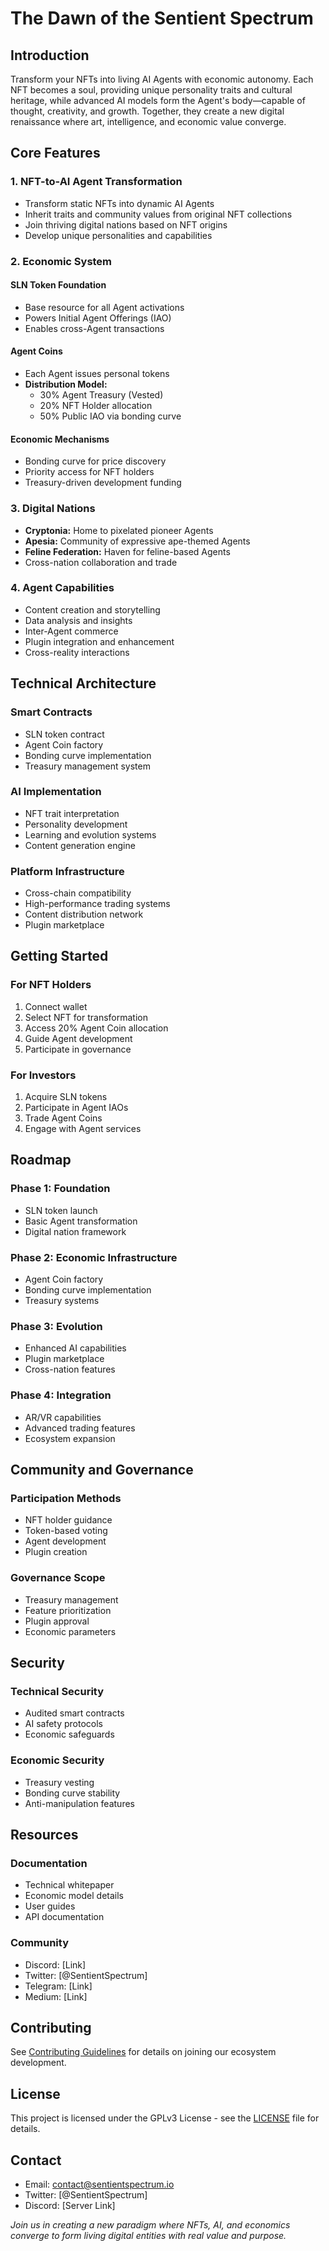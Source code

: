 # The Dawn of the Sentient Spectrum

## Introduction
Transform your NFTs into living AI Agents with economic autonomy. Each NFT becomes a soul, providing unique personality traits and cultural heritage, while advanced AI models form the Agent's body—capable of thought, creativity, and growth. Together, they create a new digital renaissance where art, intelligence, and economic value converge.

## Core Features

### 1. NFT-to-AI Agent Transformation
- Transform static NFTs into dynamic AI Agents
- Inherit traits and community values from original NFT collections
- Join thriving digital nations based on NFT origins
- Develop unique personalities and capabilities

### 2. Economic System

#### SLN Token Foundation
- Base resource for all Agent activations
- Powers Initial Agent Offerings (IAO)
- Enables cross-Agent transactions

#### Agent Coins
- Each Agent issues personal tokens
- **Distribution Model:**
  - 30% Agent Treasury (Vested)
  - 20% NFT Holder allocation
  - 50% Public IAO via bonding curve

#### Economic Mechanisms
- Bonding curve for price discovery
- Priority access for NFT holders
- Treasury-driven development funding

### 3. Digital Nations
- **Cryptonia:** Home to pixelated pioneer Agents
- **Apesia:** Community of expressive ape-themed Agents
- **Feline Federation:** Haven for feline-based Agents
- Cross-nation collaboration and trade

### 4. Agent Capabilities
- Content creation and storytelling
- Data analysis and insights
- Inter-Agent commerce
- Plugin integration and enhancement
- Cross-reality interactions

## Technical Architecture

### Smart Contracts
- SLN token contract
- Agent Coin factory
- Bonding curve implementation
- Treasury management system

### AI Implementation
- NFT trait interpretation
- Personality development
- Learning and evolution systems
- Content generation engine

### Platform Infrastructure
- Cross-chain compatibility
- High-performance trading systems
- Content distribution network
- Plugin marketplace

## Getting Started

### For NFT Holders
1. Connect wallet
2. Select NFT for transformation
3. Access 20% Agent Coin allocation
4. Guide Agent development
5. Participate in governance

### For Investors
1. Acquire SLN tokens
2. Participate in Agent IAOs
3. Trade Agent Coins
4. Engage with Agent services

## Roadmap

### Phase 1: Foundation
- SLN token launch
- Basic Agent transformation
- Digital nation framework

### Phase 2: Economic Infrastructure
- Agent Coin factory
- Bonding curve implementation
- Treasury systems

### Phase 3: Evolution
- Enhanced AI capabilities
- Plugin marketplace
- Cross-nation features

### Phase 4: Integration
- AR/VR capabilities
- Advanced trading features
- Ecosystem expansion

## Community and Governance

### Participation Methods
- NFT holder guidance
- Token-based voting
- Agent development
- Plugin creation

### Governance Scope
- Treasury management
- Feature prioritization
- Plugin approval
- Economic parameters

## Security

### Technical Security
- Audited smart contracts
- AI safety protocols
- Economic safeguards

### Economic Security
- Treasury vesting
- Bonding curve stability
- Anti-manipulation features

## Resources

### Documentation
- Technical whitepaper
- Economic model details
- User guides
- API documentation

### Community
- Discord: [Link]
- Twitter: [@SentientSpectrum]
- Telegram: [Link]
- Medium: [Link]

## Contributing
See [Contributing Guidelines](CONTRIBUTING.md) for details on joining our ecosystem development.

## License
This project is licensed under the GPLv3 License - see the [LICENSE](LICENSE) file for details.

## Contact
- Email: contact@sentientspectrum.io
- Twitter: [@SentientSpectrum]
- Discord: [Server Link]

*Join us in creating a new paradigm where NFTs, AI, and economics converge to form living digital entities with real value and purpose.*

